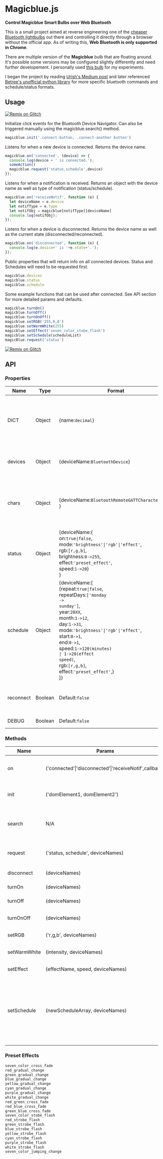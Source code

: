 # Magicblue.js

**Control Magicblue Smart Bulbs over Web Bluetooth**

This is a small project aimed at reverse engineering one of the [cheaper Bluetooth lightbulbs](https://www.gearbest.com/smart-light-bulb/pp_230349.html) out there and controlling it directly through a browser without the official app. As of writing this, **Web Bluetooth is only supported in Chrome**. 

There are multiple version of the **Magicblue** bulb that are floating around. It's possible some versions may be configured slightly differently and need further developement. I personally used [this bulb](https://www.amazon.com/Magic-Light-Bluetooth-Smart-Bulb/dp/B00Y6X93EQ?ref_=bl_dp_s_web_9321634011&th=1) for my experiments.

I began the project by reading [Urish's Medium post](https://medium.com/@urish/reverse-engineering-a-bluetooth-lightbulb-56580fcb7546) and later referenced [Betree's unofficial python library](https://github.com/Betree/magicblue) for more specific bluetooth commands and schedule/status formats.

## Usage

[![Remix on Glitch](https://cdn.glitch.com/2703baf2-b643-4da7-ab91-7ee2a2d00b5b%2Fremix-button.svg)](https://glitch.com/edit/#!/remix/magicblue)

Initialize click events for the Bluetooth Device Navigator. Can also be triggered manually using the magicblue.search() method.
```js
magicblue.init('.connect-button, .connect-another button') 
```
Listens for when a new device is connected. Returns the device name.
```js
magicblue.on('connected', (device) => {
  console.log(device + ' is connected.');
  someAction()
  magicblue.request('status,schedule',device) 
});
```
Listens for when a notification is received. Returns an object with the device name as well as type of notification (status/schedule).
```js
magicblue.on('receiveNotif', function (e) {
  let deviceName = e.device
  let notifType = e.type
  let notifObj = magicblue[notifType][deviceName]
  console.log(notifObj);
});
```
Listens for when a device is disconnected. Returns the device name as well as the current state (disconnected/reconnected).
```js
magicblue.on('disconnected', function (e) {
  console.log(e.device+' is '+e.state+'.');
});
```
Public properties that will return info on all connected devices. Status and Schedules will need to be requested first.
```js
magicblue.devices
magicblue.status
magicblue.schedule
```
Some example functions that can be used after connected. See API section for more detailed params and defaults. 
```js
magicblue.turnOn()
magicblue.turnOff()
magicblue.turnOnOff()
magicblue.setRGB('255,0,0')
magicblue.setWarmWhite(255)
magicblue.setEffect('seven_color_stobe_flash')
magicblue.setSchedule(scheduleList)
magicBlue.request('status')
```
[![Remix on Glitch](https://cdn.glitch.com/2703baf2-b643-4da7-ab91-7ee2a2d00b5b%2Fremix-button.svg)](https://glitch.com/edit/#!/remix/magicblue)

## API
### Properties
| Name          | Type          | Format        | Description   |
| ------------- | ------------- | ------------- | ------------- |
| DICT          | Object        | {name:<code>decimal</code>} | Returns an object containing Bluetooth Hexcodes for Magicblue Smart Bulbs as reference. |
| devices       | Object        | {deviceName:<code>BluetoothDevice</code>} | Returns an object containing all connected devices |
| chars         | Object        | {deviceName:<code>BluetoothRemoteGATTCharacteristic</code> }| Returns an object containing write characteristics from all connected devices |
| status        | Object        | {deviceName:{<br>on:<code>true\|false</code>,<br>mode:<code>'brightness'\|'rgb'\|'effect'</code>,<br>rgb:<code>[r,g,b]</code>,<br>brightness:<code>0->255</code>,<br>effect:<code>'preset_effect'</code>,<br>speed:<code>1->20</code>}<br>} | Returns an object containing the status from all connected devices |
| schedule      | Object        | {deviceName:[<br>{repeat:<code>true\|false</code>,<br>repeatDays:<code>['monday -> sunday']</code>,<br>year:<code>20XX</code>,<br>month:<code>1->12</code>,<br>day:<code>1->31</code>,<br>mode:<code>'brightness'\|'rgb'\|'effect'</code>,<br>start:<code>0->1</code>,<br>end:<code>0->1</code>,<br>speed:<code>1->120(minutes) \| 1->20(effect speed)</code>,<br>rgb:<code>[r,g,b]</code>,<br>effect:<code>'preset_effect'</code>,}<br>]} | Returns an object containing an array of schedules from all connected devices. Max 6 schedules set per device. |
| reconnect     | Boolean       | Default:<code>false</code> | Toggle ability to auto-reconnect disconnected devices|
| DEBUG         | Boolean       | Default:<code>false</code> | Toggle Console Logs|


### Methods
| Name          | Params        | Defaults      | Description   |
| ------------- | ------------- | ------------- | ------------- |
| on            | ('connected'\|'disconnected'\|'receiveNotif',callback)| N/A | Event listener for when device is connected, disconnected, or sends notification.|
| init          | ('domElement1, domElement2')| N/A | Adds search() to all DOM elements provided as a string separated by ','. |
| search        | N/A           | N/A           | Initiates navigator.requestDevice to search for devices. Must be fired on user interaction. |
| request       | ('status, schedule', deviceNames)| (Status and Schedule, All Connected Devices)| Sends a request for device status, schedule, or both, provided by a string separated by ','. |
| disconnect    | (deviceNames)| (All Connected Devices)   | Disconnect a bluetooth device. |
| turnOn        | (deviceNames)| (All Connected Devices)   | Turns on selected devices. |
| turnOff       | (deviceNames)| (All Connected Devices)   | Turns off selected devices. |
| turnOnOff     | (deviceNames)| (All Connected Devices)   | Toggles ON/OFF based on state of first device in array.|
| setRGB        | ('r,g,b', deviceNames)| (N/A, All Connected Devices) | Sets RGB color.|
| setWarmWhite  | (intensity, deviceNames)| (255, All Connected Devices) | Sets Warm White color with desired intensity (1-255).|
| setEffect     | (effectName, speed, deviceNames)| ('seven_color_cross_fade', 1, All Connected Devices) | Set a preset pattern and speed (1-20).
| setSchedule   | (newScheduleArray, deviceNames)| (oldScheduleArray, All Connected Devices) | Sets a timer schedule for each device. Can choose between single-use and repeating timers. Actions include adjusting brightness for Warm White color scheme, setting a particular RGB value, or a factory preset effect. |


### Preset Effects
```js
seven_color_cross_fade
red_gradual_change
green_gradual_change
blue_gradual_change
yellow_gradual_change
cyan_gradual_change
purple_gradual_change
white_gradual_change
red_green_cross_fade
red_blue_cross_fade
green_blue_cross_fade
seven_color_stobe_flash
red_strobe_flash
green_strobe_flash
blue_strobe_flash
yellow_strobe_flash
cyan_strobe_flash
purple_strobe_flash
white_strobe_flash
seven_color_jumping_change
```



